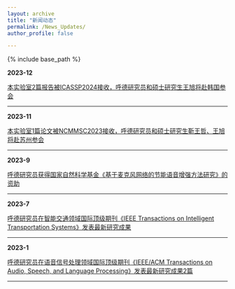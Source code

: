 ```yaml
---
layout: archive
title: "新闻动态"
permalink: /News_Updates/
author_profile: false

---
```


{% include base_path %}



**2023-12** 

[本实验室2篇报告被ICASSP2024接收，呼德研究员和硕士研究生王旭将赴韩国参会](/2023_12)

---

**2023-11** 

[本实验室1篇论文被NCMMSC2023接收，呼德研究员和硕士研究生靳王哲、王旭将赴苏州参会](/2023_11)

---

**2023-9** 

[呼德研究员获得国家自然科学基金《基于麦克风网络的节能语音增强方法研究》的资助](/2023_9)

---

**2023-7** 

[呼德研究员在智能交通领域国际顶级期刊《IEEE Transactions on Intelligent Transportation Systems》发表最新研究成果](/2023_7)

---


**2023-1** 

[呼德研究员在语音信号处理领域国际顶级期刊《IEEE/ACM Transactions on Audio, Speech, and Language Processing》发表最新研究成果2篇](/2023_1)

---


